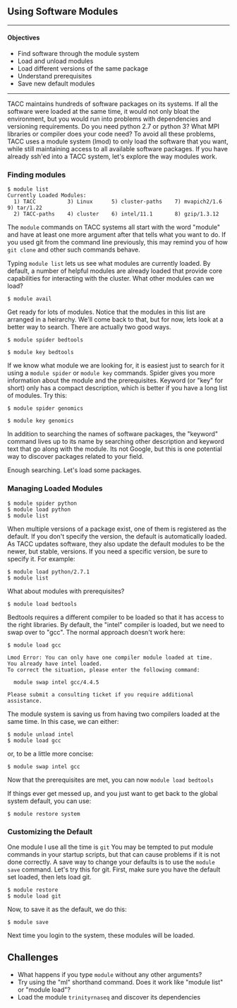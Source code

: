 Using Software Modules
----------------------

---

#### Objectives
*	Find software through the module system
*	Load and unload modules
*	Load different versions of the same package
*	Understand prerequisites
*	Save new default modules

---

TACC maintains hundreds of software packages on its systems.  If all the software were loaded at the same time, it would not only bloat the environment, but you would run into problems with dependencies and versioning requirements.  Do you need python 2.7 or python 3?  What MPI libraries or compiler does your code need?  To avoid all these problems, TACC uses a module system (lmod) to only load the software that you want, while still maintaining access to all available software packages.  If you have already ssh'ed into a TACC system, let's explore the way modules work.

### Finding modules

```
$ module list
Currently Loaded Modules:
  1) TACC          3) Linux      5) cluster-paths    7) mvapich2/1.6    9) tar/1.22
  2) TACC-paths    4) cluster    6) intel/11.1       8) gzip/1.3.12
```

The ```module``` commands on TACC systems all start with the word "module" and have at least one more argument after that tells what you want to do.  If you used git from the command line previously, this may remind you of how ```git clone``` and other such commands behave.  

Typing ```module list``` lets us see what modules are currently loaded.  By default, a number of helpful modules are already loaded that provide core capabilities for interacting with the cluster.  What other modules can we load?

```
$ module avail
```

Get ready for lots of modules.  Notice that the modules in this list are arranged in a heirarchy.  We'll come back to that, but for now, lets look at a better way to search.  There are actually two good ways.

```
$ module spider bedtools

$ module key bedtools
```

If we know what module we are looking for, it is easiest just to search for it using a ```module spider``` or ```module key``` commands.  Spider gives you more information about the module and the prerequisites.  Keyword (or "key" for short) only has a compact description, which is better if you have a long list of modules.  Try this:

```
$ module spider genomics

$ module key genomics
```

In addition to searching the names of software packages, the "keyword" command lives up to its name by searching other description and keyword text that go along with the module.  Its not Google, but this is one potential way to discover packages related to your field.

Enough searching.  Let's load some packages.

### Managing Loaded Modules

```
$ module spider python
$ module load python
$ module list
```

When multiple versions of a package exist, one of them is registered as the default.  If you don't specify the version, the default is automatically loaded.  As TACC updates software, they also update the default modules to be the newer, but stable, versions.  If you need a specific version, be sure to specify it.  For example:

```
$ module load python/2.7.1
$ module list
```

What about modules with prerequisites?

```
$ module load bedtools
```

Bedtools requires a different compiler to be loaded so that it has access to the right libraries.  By default, the "intel" compiler is loaded, but we need to swap over to "gcc".  The normal approach doesn't work here:

```
$ module load gcc

Lmod Error: You can only have one compiler module loaded at time.
You already have intel loaded.
To correct the situation, please enter the following command:

  module swap intel gcc/4.4.5

Please submit a consulting ticket if you require additional assistance.
```

The module system is saving us from having two compilers loaded at the same time.  In this case, we can either:

```
$ module unload intel
$ module load gcc
```

or, to be a little more concise:

```
$ module swap intel gcc
```

Now that the prerequisites are met, you can now ```module load bedtools```

If things ever get messed up, and you just want to get back to the global system default, you can use:

```
$ module restore system
```

### Customizing the Default

One module I use all the time is ```git```  You may be tempted to put module commands in your startup scripts, but that can cause problems if it is not done correctly.  A save way to change your defaults is to use the ```module save``` command.  Let's try this for git.  First, make sure you have the default set loaded, then lets load git.

```
$ module restore
$ module load git
```

Now, to save it as the default, we do this:

```
$ module save
```

Next time you login to the system, these modules will be loaded.

## Challenges


*	What happens if you type ```module``` without any other arguments?
*	Try using the "ml" shorthand command.  Does it work like "module list" or "module load"?
*	Load the module ```trinityrnaseq``` and discover its dependencies
